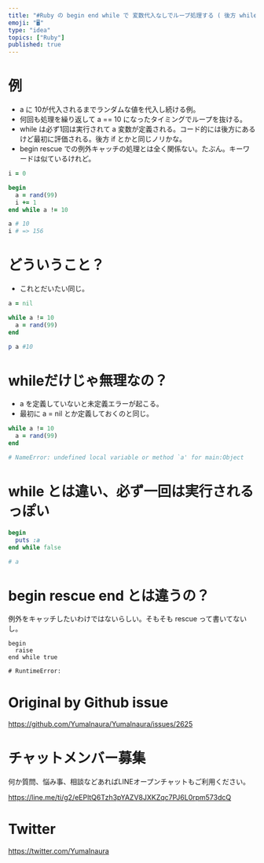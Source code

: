 ```yaml
---
title: "#Ruby の begin end while で 変数代入なしでループ処理する ( 後方 while )"
emoji: "🖥"
type: "idea"
topics: ["Ruby"]
published: true
---
```


# 例

- a に 10が代入されるまでランダムな値を代入し続ける例。
- 何回も処理を繰り返して a == 10 になったタイミングでループを抜ける。
- while は必ず1回は実行されて a 変数が定義される。コード的には後方にあるけど最初に評価される。後方 if とかと同じノリかな。
- begin rescue での例外キャッチの処理とは全く関係ない。たぶん。キーワードは似ているけれど。

```rb
i = 0

begin
  a = rand(99)
  i += 1
end while a != 10

a # 10
i # => 156
```

# どういうこと？

- これとだいたい同じ。

```rb
a = nil

while a != 10
  a = rand(99)
end

p a #10
```


# whileだけじゃ無理なの？

- a を定義していないと未定義エラーが起こる。
- 最初に a  = nil とか定義しておくのと同じ。

```rb
while a != 10
  a = rand(99)
end

# NameError: undefined local variable or method `a' for main:Object
```

# while とは違い、必ず一回は実行されるっぽい

```rb
begin
  puts :a
end while false

# a
```

# begin rescue end とは違うの？

例外をキャッチしたいわけではないらしい。そもそも rescue って書いてないし。

```
begin
  raise
end while true

# RuntimeError:
```


# Original by Github issue

https://github.com/YumaInaura/YumaInaura/issues/2625








<!-- Update From Qiita API -->

# チャットメンバー募集


何か質問、悩み事、相談などあればLINEオープンチャットもご利用ください。

https://line.me/ti/g2/eEPltQ6Tzh3pYAZV8JXKZqc7PJ6L0rpm573dcQ





# Twitter


https://twitter.com/YumaInaura


<!-- Update From Qiita API -->


